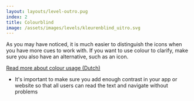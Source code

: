 ```yaml
---
layout: layouts/level-outro.pug
index: 2
title: Colourblind
image: /assets/images/levels/kleurenblind_uitro.svg
---
```


As you may have noticed, it is much easier to distinguish the icons when you have more cues to work with. If you want to use colour to clarify, make sure you also have an alternative, such as an icon. 

[Read more about colour usage (Dutch)](https://www.accessibility.nl/blog/zorg-voor-voldoende-kleurcontrast)

* It's important to make sure you add enough contrast in your app or website so that all users can read the text and navigate without problems